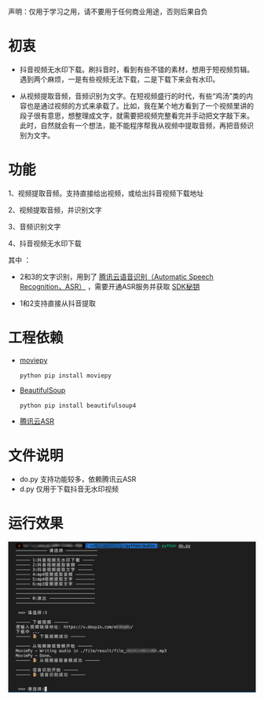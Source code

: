 声明：仅用于学习之用，请不要用于任何商业用途，否则后果自负

# 初衷
* 抖音视频无水印下载。刷抖音时，看到有些不错的素材，想用于短视频剪辑。遇到两个麻烦，一是有些视频无法下载，二是下载下来会有水印。

* 从视频提取音频，音频识别为文字。在短视频盛行的时代，有些“鸡汤”类的内容也是通过视频的方式来承载了。比如，我在某个地方看到了一个视频里讲的段子很有意思，想整理成文字，就需要把视频完整看完并手动把文字敲下来。此时，自然就会有一个想法，能不能程序帮我从视频中提取音频，再把音频识别为文字。

# 功能
1、视频提取音频。支持直接给出视频，或给出抖音视频下载地址

2、视频提取音频，并识别文字

3、音频识别文字

4、抖音视频无水印下载

其中 ：
* 2和3的文字识别，用到了 [腾讯云语音识别（Automatic Speech Recognition，ASR）](https://cloud.tencent.com/document/product/1093/35680) ，需要开通ASR服务并获取 [SDK秘钥](https://console.cloud.tencent.com/cam/capi)

* 1和2支持直接从抖音提取

# 工程依赖

* [moviepy](https://pypi.org/project/moviepy/)
    ```
    python pip install moviepy
* [BeautifulSoup](https://pypi.org/project/beautifulsoup4/)
    ```
    python pip install beautifulsoup4
* [腾讯云ASR](https://github.com/TencentCloud/tencentcloud-speech-sdk-python/)


# 文件说明
* do.py 支持功能较多，依赖腾讯云ASR
* d.py 仅用于下载抖音无水印视频

# 运行效果
![运行效果](https://github.com/hellojammy/media/blob/main/run.png)

